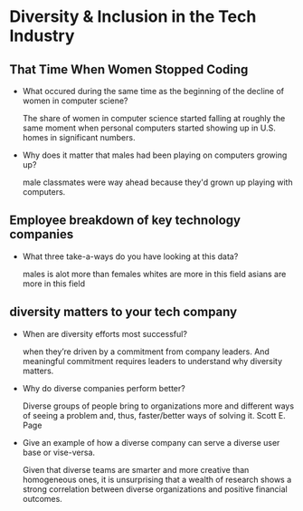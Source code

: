 # Diversity & Inclusion in the Tech Industry

## That Time When Women Stopped Coding

- What occured during the same time as the beginning of the decline of women in computer sciene?

     The share of women in computer science started falling at roughly the same moment when personal computers started showing up in U.S. homes in significant numbers.

- Why does it matter that males had been playing on computers growing up?

     male classmates were way ahead because they'd grown up playing with computers.

## Employee breakdown of key technology companies

- What three take-a-ways do you have looking at this data?

     males is alot more than females
     whites are more in this field
     asians are more in this field

## diversity matters to your tech company

- When are diversity efforts most successful?

     when they’re driven by a commitment from company leaders. And meaningful commitment requires leaders to understand why diversity matters. 

- Why do diverse companies perform better?

     Diverse groups of people bring to organizations more and different ways of seeing a problem and, thus, faster/better ways of solving it.
     Scott E. Page

- Give an example of how a diverse company can serve a diverse user base or vise-versa.

     Given that diverse teams are smarter and more creative than homogeneous ones, it is unsurprising that a wealth of research shows a strong correlation between diverse organizations and positive financial outcomes. 

